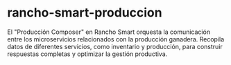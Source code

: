 # rancho-smart-produccion
El "Producción Composer" en Rancho Smart orquesta la comunicación entre los microservicios relacionados con la producción ganadera. Recopila datos de diferentes servicios, como inventario y producción, para construir respuestas completas y optimizar la gestión productiva.
